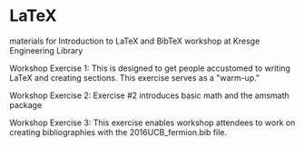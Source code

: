 # LaTeX
materials for Introduction to LaTeX and BibTeX workshop at Kresge Engineering Library

Workshop Exercise 1: This is designed to get people accustomed to writing LaTeX and creating sections. This exercise serves as a "warm-up."

Workshop Exercise 2: Exercise #2 introduces basic math and the amsmath package

Workshop Exercise 3: This exercise enables workshop attendees to work on creating bibliographies with the 2016UCB_fermion.bib file.

